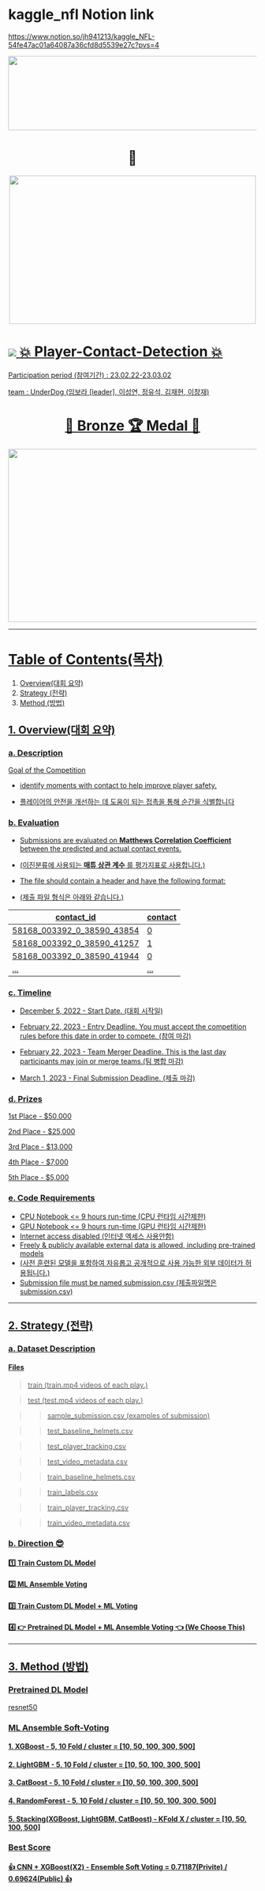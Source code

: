
# kaggle_nfl Notion link  
https://www.notion.so/jh941213/kaggle_NFL-54fe47ac01a64087a36cfd8d5539e27c?pvs=4
<div align="center">




<img src="https://user-images.githubusercontent.com/103908794/222314882-9fe1ae73-0d39-4816-be45-5ca2f1617b7b.png" width="700" height="150"/>

# :football:

<img src="https://user-images.githubusercontent.com/103908794/222314397-a46d1f5e-45d6-4e16-932a-69e72d1d8fb7.gif" width="500" height="300"/>

</div>
  
  #  <a href="https://www.kaggle.com/competitions/nfl-player-contact-detection/overview"><img src="https://img.shields.io/badge/kaggle-20BEFF?style=plastic&logo=kaggle&logoColor=white"/>    :boom: Player-Contact-Detection :boom: 
  
  Participation period (참여기간) : 23.02.22-23.03.02 
  
  team : UnderDog (임보라 [leader], 이성연, 정유석, 김재현, 이창재) 
 
<div align="center">

# :tada: Bronze :trophy: Medal :tada:

<img src="https://user-images.githubusercontent.com/103908794/222660680-bf7a86a7-b6ab-44a2-a489-c6d5d24eafe4.png" width="700" height="350"/>  

</div>

***

# Table of Contents(목차)

1. Overview(대회 요약)
2. Strategy (전략)
3. Method (방법)

## 1. Overview(대회 요약)

### a. Description

Goal of the Competition

- identify moments with contact to help improve player safety.

- 플레이어의 안전을 개선하는 데 도움이 되는 접촉을 통해 순간을 식별합니다

### b. Evaluation

- Submissions are evaluated on **Matthews Correlation Coefficient** between the predicted and actual contact events.

- (이진분류에 사용되는 **매튜 상관 계수** 를 평가지표로 사용합니다.)

- The file should contain a header and have the following format:
- (제출 파일 형식은 아래와 같습니다.)

<div align="center">

|contact_id|contact|
|---|---|
|58168_003392_0_38590_43854|0|
|58168_003392_0_38590_41257|1|
|58168_003392_0_38590_41944|0|
|...|...|

</div>

### c. Timeline

- December 5, 2022 - Start Date. (대회 시작일)

- February 22, 2023 - Entry Deadline. You must accept the competition rules before this date in order to compete. (참여 마감)

- February 22, 2023 - Team Merger Deadline. This is the last day participants may join or merge teams.(팀 병합 마감)

- March 1, 2023 - Final Submission Deadline. (제출 마감)

### d. Prizes

1st Place - $50,000

2nd Place - $25,000

3rd Place - $13,000

4th Place - $7,000

5th Place - $5,000

### e. Code Requirements

- CPU Notebook <= 9 hours run-time (CPU 런타임 시간제한)
- GPU Notebook <= 9 hours run-time (GPU 런타임 시간제한)
- Internet access disabled (인터넷 엑세스 사용안함)
- Freely & publicly available external data is allowed, including pre-trained models
- (사전 훈련된 모델을 포함하여 자유롭고 공개적으로 사용 가능한 외부 데이터가 허용됩니다.)
- Submission file must be named submission.csv (제출파일명은 submission.csv)

---

## 2. Strategy (전략)

### a. Dataset Description

#### Files

> train (train.mp4 videos of each play.)

> test (test.mp4 videos of each play.)

>> sample_submission.csv (examples of submission)

>> test_baseline_helmets.csv 

>> test_player_tracking.csv

>> test_video_metadata.csv

>> train_baseline_helmets.csv

>> train_labels.csv

>> train_player_tracking.csv

>> train_video_metadata.csv

### b. Direction :sunglasses:

#### :one: Train Custom DL Model
  
#### :two: ML Ansemble Voting

#### :three: Train Custom DL Model + ML Voting

#### :four: :point_right: Pretrained DL Model + ML Ansemble Voting :point_left: (We Choose This)  
---

## 3. Method (방법)
  
### Pretrained DL Model
  
  resnet50

### ML Ansemble Soft-Voting

#### 1. XGBoost - 5, 10 Fold / cluster = [10, 50, 100, 300, 500]
  
#### 2. LightGBM - 5, 10 Fold / cluster = [10, 50, 100, 300, 500]

#### 3. CatBoost - 5, 10 Fold / cluster = [10, 50, 100, 300, 500]

#### 4. RandomForest - 5, 10 Fold / cluster = [10, 50, 100, 300, 500]

#### 5. Stacking(XGBoost, LightGBM, CatBoost) - KFold X / cluster = [10, 50, 100, 500]

### Best Score
  
#### **:thumbsup: CNN + XGBoost(X2) - Ensemble Soft Voting = 0.71187(Privite) / 0.69624(Public)** :thumbsup:
  

